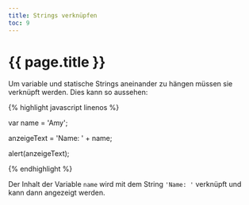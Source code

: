 ```yaml
---
title: Strings verknüpfen
toc: 9
---
```

# {{ page.title }}

Um variable und statische Strings aneinander zu hängen müssen sie verknüpft werden.
Dies kann so aussehen:

{% highlight javascript linenos %}

var name = 'Amy';

anzeigeText = 'Name: ' + name;

alert(anzeigeText);

{% endhighlight %}

Der Inhalt der Variable `name` wird mit dem String `'Name: '` verknüpft und kann
dann angezeigt werden.
